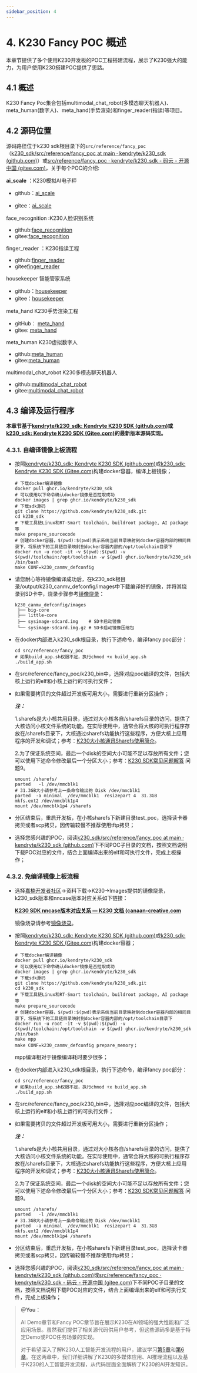 ```yaml
---
sidebar_position: 4
---
```

# 4. K230 Fancy POC 概述

本章节提供了多个使用K230开发板的POC工程搭建流程，展示了K230强大的能力，为用户使用K230搭建POC提供了思路。

## 4.1 概述

K230 Fancy Poc集合包括multimodal_chat_robot(多模态聊天机器人)、meta_human(数字人)、meta_hand(手势渲染)和finger_reader(指读)等项目。

## 4.2 源码位置

源码路径位于k230 sdk根目录下的`src/reference/fancy_poc`（[k230_sdk/src/reference/fancy_poc at main · kendryte/k230_sdk (github.com)](https://github.com/kendryte/k230_sdk/tree/main/src/reference/fancy_poc)）或[src/reference/fancy_poc · kendryte/k230_sdk - 码云 - 开源中国 (gitee.com)](https://gitee.com/kendryte/k230_sdk/tree/main/src/reference/fancy_poc)，关于每个POC的介绍:

**ai_scale** ：K230模拟AI电子秤  

- github：[ai_scale](https://github.com/kendryte/k230_sdk/tree/main/src/reference/fancy_poc/ai_scale)  

- gitee：[ai_scale](https://gitee.com/kendryte/k230_sdk/tree/main/src/reference/fancy_poc/ai_scale)

face_recognition :K230人脸识别系统  

- github:[face_recognition](https://github.com/kendryte/k230_sdk/tree/main/src/reference/fancy_poc/face_recognition)  
- gitee:[face_recognition](https://gitee.com/kendryte/k230_sdk/tree/main/src/reference/fancy_poc/face_recognition)

finger_reader ：K230指读工程  

- github:[finger_reader](https://github.com/kendryte/k230_sdk/tree/main/src/reference/fancy_poc/finger_reader)  
- gitee[finger_reader](https://gitee.com/kendryte/k230_sdk/tree/main/src/reference/fancy_poc/finger_reader)

housekeeper  智能管家系统  

- github：[housekeeper](https://github.com/kendryte/k230_sdk/tree/main/src/reference/fancy_poc/housekeeper)  
- gitee：[housekeeper](https://gitee.com/kendryte/k230_sdk/tree/main/src/reference/fancy_poc/housekeeper)

meta_hand  K230手势渲染工程

- gitHub：  [meta_hand](https://github.com/kendryte/k230_sdk/tree/main/src/reference/fancy_poc/meta_hand) 
- gitee: [meta_hand](https://gitee.com/kendryte/k230_sdk/tree/main/src/reference/fancy_poc/meta_hand)

meta_human  K230虚拟数字人  

- github:[meta_human](https://github.com/kendryte/k230_sdk/tree/main/src/reference/fancy_poc/meta_human)  
- gitee:[meta_human](https://gitee.com/kendryte/k230_sdk/tree/main/src/reference/fancy_poc/meta_human)

multimodal_chat_robot  K230多模态聊天机器人  

- github:[multimodal_chat_robot](https://github.com/kendryte/k230_sdk/tree/main/src/reference/fancy_poc/multimodal_chat_robot)  
- gitee:[multimodal_chat_robot](https://gitee.com/kendryte/k230_sdk/tree/main/src/reference/fancy_poc/multimodal_chat_robot)

## 4.3 编译及运行程序

**本章节基于[kendryte/k230_sdk: Kendryte K230 SDK (github.com)](https://github.com/kendryte/k230_sdk/tree/main)或[k230_sdk: Kendryte K230 SDK (Gitee.com)](https://gitee.com/kendryte/k230_sdk/tree/main)的最新版本源码实现。**

### 4.3.1. 自编译镜像上板流程

- 按照[kendryte/k230_sdk: Kendryte K230 SDK (github.com)](https://github.com/kendryte/k230_sdk/tree/main)或[k230_sdk: Kendryte K230 SDK (Gitee.com)](https://gitee.com/kendryte/k230_sdk/tree/main)构建docker容器，编译上板镜像；

  ```
  # 下载docker编译镜像
  docker pull ghcr.io/kendryte/k230_sdk
  # 可以使用以下命令确认docker镜像是否拉取成功
  docker images | grep ghcr.io/kendryte/k230_sdk
  # 下载sdk源码
  git clone https://github.com/kendryte/k230_sdk.git
  cd k230_sdk
  # 下载工具链Linux和RT-Smart toolchain, buildroot package, AI package等
  make prepare_sourcecode
  # 创建docker容器，$(pwd):$(pwd)表示系统当前目录映射到docker容器内部的相同目录下，将系统下的工具链目录映射到docker容器内部的/opt/toolchain目录下
  docker run -u root -it -v $(pwd):$(pwd) -v $(pwd)/toolchain:/opt/toolchain -w $(pwd) ghcr.io/kendryte/k230_sdk /bin/bash
  make CONF=k230_canmv_defconfig
  ```

  

- 请您耐心等待镜像编译成功后，在k230_sdk根目录/output/k230_canmv_defconfig/images中下载编译好的镜像，并将其烧录到SD卡中，烧录步骤参考[镜像烧录](https://developer.canaan-creative.com/k230_canmv/dev/zh/CanMV-K230快速入门指南.html#id5)：

  ```
  k230_canmv_defconfig/images
   ├── big-core
   ├── little-core
   ├── sysimage-sdcard.img    # SD卡启动镜像
   └── sysimage-sdcard.img.gz # SD卡启动镜像压缩包
  ```

  

- 在docker内部进入k230_sdk根目录，执行下述命令，编译fancy poc部分：

  ```
  cd src/reference/fancy_poc
  # 如果build_app.sh权限不足，执行chmod +x build_app.sh
  ./build_app.sh
  ```

  

- 在src/reference/fancy_poc/k230_bin中，选择对应poc编译的文件，包括大核上运行的elf和小核上运行的可执行文件；

- 如果需要拷贝的文件超过开发板可用大小，需要进行重新分区操作；

  ***注：***

  1.sharefs是大小核共用目录，通过对大小核各自/sharefs目录的访问，提供了大核访问小核文件系统的功能。在实际使用中，通常会将大核的可执行程序存放在/sharefs目录下，大核通过sharefs功能执行这些程序，方便大核上应用程序的开发和调试；参考：[K230大小核通讯Sharefs使用简介](https://developer.canaan-creative.com/k230/dev/zh/02_applications/tutorials/K230_大小核通讯_sharefs用法介绍.html)。

  2.为了保证系统空间，最后一个disk的空间大小可能不足以存放所有文件；您可以使用下述命令修改最后一个分区大小；参考：[K230 SDK常见问题解答](https://developer.canaan-creative.com/k230/dev/zh/03_other/K230_SDK常见问题解答_C.html#linux) 问题9。

  ```
  umount /sharefs/
  parted   -l /dev/mmcblk1
  # 31.3GB大小请参考上一条命令输出的 Disk /dev/mmcblk1
  parted  -a minimal  /dev/mmcblk1  resizepart 4  31.3GB
  mkfs.ext2 /dev/mmcblk1p4
  mount /dev/mmcblk1p4 /sharefs
  ```

  

- 分区结束后，重启开发板，在小核sharefs下新建目录test_poc，选择读卡器拷贝或者scp拷贝，因传输较慢不推荐使用tftp拷贝；

- 选择您感兴趣的POC，阅读[k230_sdk/src/reference/fancy_poc at main · kendryte/k230_sdk (github.com)](https://github.com/kendryte/k230_sdk/tree/main/src/reference/fancy_poc)下不同POC子目录的文档，按照文档说明下载POC对应的文件，结合上面编译出来的elf和可执行文件，完成上板操作；

### 4.3.2. 免编译镜像上板流程

- 选择[嘉楠开发者社区](https://developer.canaan-creative.com/resource)->资料下载->K230->Images提供的镜像烧录，k230_sdk版本和nncase版本对应关系如下链接：

  [**K230 SDK nncase版本对应关系 — K230 文档 (canaan-creative.com**](https://developer.canaan-creative.com/k230/dev/zh/03_other/K230_SDK_nncase版本对应关系.html)

  镜像烧录请参考[镜像烧录](https://developer.canaan-creative.com/k230_canmv/dev/zh/CanMV-K230快速入门指南.html#id5)。

- 按照[kendryte/k230_sdk: Kendryte K230 SDK (github.com)](https://github.com/kendryte/k230_sdk/tree/main)或[k230_sdk: Kendryte K230 SDK (Gitee.com)](https://gitee.com/kendryte/k230_sdk/tree/main)构建docker容器；

  ```
  # 下载docker编译镜像
  docker pull ghcr.io/kendryte/k230_sdk
  # 可以使用以下命令确认docker镜像是否拉取成功
  docker images | grep ghcr.io/kendryte/k230_sdk
  # 下载sdk源码
  git clone https://github.com/kendryte/k230_sdk.git
  cd k230_sdk
  # 下载工具链Linux和RT-Smart toolchain, buildroot package, AI package等
  make prepare_sourcecode
  # 创建docker容器，$(pwd):$(pwd)表示系统当前目录映射到docker容器内部的相同目录下，将系统下的工具链目录映射到docker容器内部的/opt/toolchain目录下
  docker run -u root -it -v $(pwd):$(pwd) -v $(pwd)/toolchain:/opt/toolchain -w $(pwd) ghcr.io/kendryte/k230_sdk /bin/bash
  make mpp
  make CONF=k230_canmv_defconfig prepare_memory；
  ```

  

  mpp编译相对于镜像编译耗时要少很多；

- 在docker内部进入k230_sdk根目录，执行下述命令，编译fancy poc部分：

  ```
  cd src/reference/fancy_poc
  # 如果build_app.sh权限不足，执行chmod +x build_app.sh
  ./build_app.sh
  ```

  

- 在src/reference/fancy_poc/k230_bin中，选择对应poc编译的文件，包括大核上运行的elf和小核上运行的可执行文件；

- 如果需要拷贝的文件超过开发板可用大小，需要进行重新分区操作；

  ***注：***

  1.sharefs是大小核共用目录，通过对大小核各自/sharefs目录的访问，提供了大核访问小核文件系统的功能。在实际使用中，通常会将大核的可执行程序存放在/sharefs目录下，大核通过sharefs功能执行这些程序，方便大核上应用程序的开发和调试；参考：[K230大小核通讯Sharefs使用简介](https://developer.canaan-creative.com/k230/dev/zh/02_applications/tutorials/K230_大小核通讯_sharefs用法介绍.html)。

  2.为了保证系统空间，最后一个disk的空间大小可能不足以存放所有文件；您可以使用下述命令修改最后一个分区大小；参考：[K230 SDK常见问题解答](https://developer.canaan-creative.com/k230/dev/zh/03_other/K230_SDK常见问题解答_C.html#linux) 问题9。

  ```
  umount /sharefs/
  parted   -l /dev/mmcblk1
  # 31.3GB大小请参考上一条命令输出的 Disk /dev/mmcblk1
  parted  -a minimal  /dev/mmcblk1  resizepart 4  31.3GB
  mkfs.ext2 /dev/mmcblk1p4
  mount /dev/mmcblk1p4 /sharefs
  ```

  

- 分区结束后，重启开发板，在小核sharefs下新建目录test_poc，选择读卡器拷贝或者scp拷贝，因传输较慢不推荐使用tftp拷贝；

- 选择您感兴趣的POC，阅读[k230_sdk/src/reference/fancy_poc at main · kendryte/k230_sdk (github.com)](https://github.com/kendryte/k230_sdk/tree/main/src/reference/fancy_poc)或[src/reference/fancy_poc · kendryte/k230_sdk - 码云 - 开源中国 (gitee.com)](https://gitee.com/kendryte/k230_sdk/tree/main/src/reference/fancy_poc)下不同POC子目录的文档，按照文档说明下载POC对应的文件，结合上面编译出来的elf和可执行文件，完成上板操作；

> **＠You**：
>
> AI Demo章节和Fancy POC章节旨在展示K230在AI领域的强大性能和广泛应用场景。虽然我们提供了相关源代码供用户参考，但这些源码多是基于特定Demo或POC任务场景的实现。
>
> 对于希望深入了解K230人工智能开发流程的用户，建议学习[第5章](https://developer.canaan-creative.com/ai_docs/zh/main/fast_learn)和[第6章](https://developer.canaan-creative.com/ai_docs/zh/main/K230_Fancy_POC概述.html#teach_ai)。在这两章中，我们详细讲解了K230的多媒体应用、AI推理流程以及基于K230的人工智能开发流程，从代码层面全面解析了K230的AI开发知识。